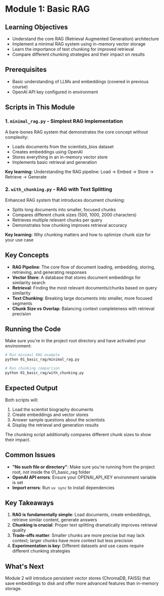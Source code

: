 # Module 1: Basic RAG

## Learning Objectives
- Understand the core RAG (Retrieval Augmented Generation) architecture
- Implement a minimal RAG system using in-memory vector storage
- Learn the importance of text chunking for improved retrieval
- Compare different chunking strategies and their impact on results

## Prerequisites
- Basic understanding of LLMs and embeddings (covered in previous course)
- OpenAI API key configured in environment

## Scripts in This Module

### 1. `minimal_rag.py` - Simplest RAG Implementation
A bare-bones RAG system that demonstrates the core concept without complexity:
- Loads documents from the scientists_bios dataset
- Creates embeddings using OpenAI
- Stores everything in an in-memory vector store
- Implements basic retrieval and generation

**Key learning:** Understanding the RAG pipeline: Load → Embed → Store → Retrieve → Generate

### 2. `with_chunking.py` - RAG with Text Splitting
Enhanced RAG system that introduces document chunking:
- Splits long documents into smaller, focused chunks
- Compares different chunk sizes (500, 1000, 2000 characters)
- Retrieves multiple relevant chunks per query
- Demonstrates how chunking improves retrieval accuracy

**Key learning:** Why chunking matters and how to optimize chunk size for your use case

## Key Concepts

- **RAG Pipeline**: The core flow of document loading, embedding, storing, retrieving, and generating responses
- **Vector Store**: A database that stores document embeddings for similarity search
- **Retrieval**: Finding the most relevant documents/chunks based on query similarity
- **Text Chunking**: Breaking large documents into smaller, more focused segments
- **Chunk Size vs Overlap**: Balancing context completeness with retrieval precision

## Running the Code

Make sure you're in the project root directory and have activated your environment:

```bash
# Run minimal RAG example
python 01_basic_rag/minimal_rag.py

# Run chunking comparison
python 01_basic_rag/with_chunking.py
```

## Expected Output

Both scripts will:
1. Load the scientist biography documents
2. Create embeddings and vector stores
3. Answer sample questions about the scientists
4. Display the retrieval and generation results

The chunking script additionally compares different chunk sizes to show their impact.

## Common Issues

- **"No such file or directory"**: Make sure you're running from the project root, not inside the 01_basic_rag folder
- **OpenAI API errors**: Ensure your OPENAI_API_KEY environment variable is set
- **Import errors**: Run `uv sync` to install dependencies

## Key Takeaways

1. **RAG is fundamentally simple**: Load documents, create embeddings, retrieve similar content, generate answers
2. **Chunking is crucial**: Proper text splitting dramatically improves retrieval quality
3. **Trade-offs matter**: Smaller chunks are more precise but may lack context; larger chunks have more context but less precision
4. **Experimentation is key**: Different datasets and use cases require different chunking strategies

## What's Next

Module 2 will introduce persistent vector stores (ChromaDB, FAISS) that save embeddings to disk and offer more advanced features than in-memory storage.